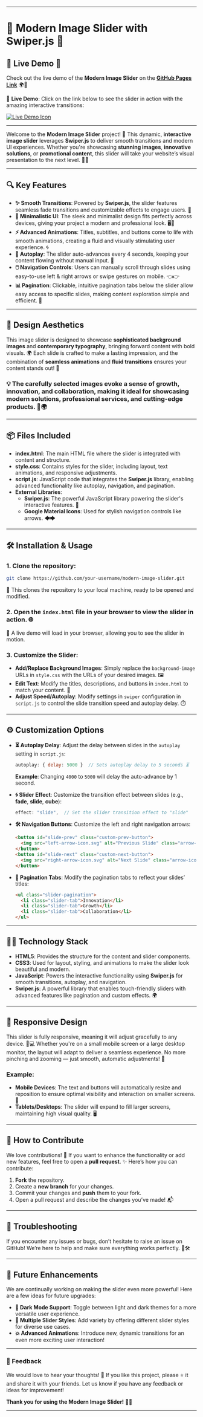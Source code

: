 

---

# **🚀 Modern Image Slider with Swiper.js** 🌟

## **🎥 Live Demo** 🔗

Check out the live demo of the **Modern Image Slider** on the [**GitHub Pages Link**](https://your-github-pages-link) 🌍🚀

🔗 **Live Demo**: Click on the link below to see the slider in action with the amazing interactive transitions:

[![Live Demo Icon](https://img.icons8.com/ios-filled/50/000000/monitor.png)](https://your-github-pages-link)

---

Welcome to the **Modern Image Slider** project! 🎨 This dynamic, **interactive image slider** leverages **Swiper.js** to deliver smooth transitions and modern UI experiences. Whether you're showcasing **stunning images**, **innovative solutions**, or **promotional content**, this slider will take your website’s visual presentation to the next level. 🌈💡

---

## **🔍 Key Features**

- **✨ Smooth Transitions**: Powered by **Swiper.js**, the slider features seamless fade transitions and customizable effects to engage users. 🚀
- **💎 Minimalistic UI**: The sleek and minimalist design fits perfectly across devices, giving your project a modern and professional look. 🖥️📱
- **⚡ Advanced Animations**: Titles, subtitles, and buttons come to life with smooth animations, creating a fluid and visually stimulating user experience. 🌀
- **🔄 Autoplay**: The slider auto-advances every 4 seconds, keeping your content flowing without manual input. 🔁
- **🖱️ Navigation Controls**: Users can manually scroll through slides using easy-to-use left & right arrows or swipe gestures on mobile. 👈👉
- **📊 Pagination**: Clickable, intuitive pagination tabs below the slider allow easy access to specific slides, making content exploration simple and efficient. 🔢

---

## **🎨 Design Aesthetics**

This image slider is designed to showcase **sophisticated background images** and **contemporary typography**, bringing forward content with bold visuals. 🌍 Each slide is crafted to make a lasting impression, and the combination of **seamless animations** and **fluid transitions** ensures your content stands out! 🎯

### **💡 The carefully selected images evoke a sense of growth, innovation, and collaboration, making it ideal for showcasing modern solutions, professional services, and cutting-edge products.** 🌱🌍

---

## **📦 Files Included**

- **index.html**: The main HTML file where the slider is integrated with content and structure.
- **style.css**: Contains styles for the slider, including layout, text animations, and responsive adjustments.
- **script.js**: JavaScript code that integrates the **Swiper.js** library, enabling advanced functionality like autoplay, navigation, and pagination.
- **External Libraries**:
  - **Swiper.js**: The powerful JavaScript library powering the slider's interactive features. 🔧
  - **Google Material Icons**: Used for stylish navigation controls like arrows. 🡄🡆

---

## **🛠️ Installation & Usage**

### 1. Clone the repository:
```bash
git clone https://github.com/your-username/modern-image-slider.git
```
🔄 This clones the repository to your local machine, ready to be opened and modified.

### 2. Open the `index.html` file in your browser to view the slider in action. 🌐
🎥 A live demo will load in your browser, allowing you to see the slider in motion.

### 3. Customize the Slider:
- **Add/Replace Background Images**: Simply replace the `background-image` URLs in `style.css` with the URLs of your desired images. 🖼️
- **Edit Text**: Modify the titles, descriptions, and buttons in `index.html` to match your content. 📝
- **Adjust Speed/Autoplay**: Modify settings in `swiper` configuration in `script.js` to control the slide transition speed and autoplay delay. ⏱️

---

## **⚙️ Customization Options**

- **⏳ Autoplay Delay**: Adjust the delay between slides in the `autoplay` setting in `script.js`:
  ```javascript
  autoplay: { delay: 5000 }  // Sets autoplay delay to 5 seconds ⏳
  ```
  **Example**: Changing `4000` to `5000` will delay the auto-advance by 1 second.

- **🌀 Slider Effect**: Customize the transition effect between slides (e.g., **fade**, **slide**, **cube**):
  ```javascript
  effect: "slide",  // Set the slider transition effect to "slide"
  ```

- **🛠️ Navigation Buttons**: Customize the left and right navigation arrows:
  ```html
  <button id="slide-prev" class="custom-prev-button">
    <img src="left-arrow-icon.svg" alt="Previous Slide" class="arrow-icon"/>
  </button>
  <button id="slide-next" class="custom-next-button">
    <img src="right-arrow-icon.svg" alt="Next Slide" class="arrow-icon"/>
  </button>
  ```

- **📍 Pagination Tabs**: Modify the pagination tabs to reflect your slides’ titles:
  ```html
  <ul class="slider-pagination">
    <li class="slider-tab">Innovation</li>
    <li class="slider-tab">Growth</li>
    <li class="slider-tab">Collaboration</li>
  </ul>
  ```

---

## **🧑‍💻 Technology Stack**

- **HTML5**: Provides the structure for the content and slider components.
- **CSS3**: Used for layout, styling, and animations to make the slider look beautiful and modern.
- **JavaScript**: Powers the interactive functionality using **Swiper.js** for smooth transitions, autoplay, and navigation.
- **Swiper.js**: A powerful library that enables touch-friendly sliders with advanced features like pagination and custom effects. 🌍

---

## **📱 Responsive Design**

This slider is fully responsive, meaning it will adjust gracefully to any device. 📱💻 Whether you're on a small mobile screen or a large desktop monitor, the layout will adapt to deliver a seamless experience. No more pinching and zooming — just smooth, automatic adjustments! 📐

### Example:
- **Mobile Devices**: The text and buttons will automatically resize and reposition to ensure optimal visibility and interaction on smaller screens. 📲
- **Tablets/Desktops**: The slider will expand to fill larger screens, maintaining high visual quality. 🖥️

---

## **💬 How to Contribute**

We love contributions! 💙 If you want to enhance the functionality or add new features, feel free to open a **pull request**. ✨ Here’s how you can contribute:
1. **Fork** the repository.
2. Create a **new branch** for your changes.
3. Commit your changes and **push** them to your fork.
4. Open a pull request and describe the changes you’ve made! 📬

---

## **🔧 Troubleshooting**

If you encounter any issues or bugs, don’t hesitate to raise an issue on GitHub! We’re here to help and make sure everything works perfectly. 🔧🛠️

---

## **🚀 Future Enhancements**

We are continually working on making the slider even more powerful! Here are a few ideas for future upgrades:
- **🌙 Dark Mode Support**: Toggle between light and dark themes for a more versatile user experience.
- **🔁 Multiple Slider Styles**: Add variety by offering different slider styles for diverse use cases.
- **💥 Advanced Animations**: Introduce new, dynamic transitions for an even more exciting user interaction!

---

### **💬 Feedback**

We would love to hear your thoughts! 💬 If you like this project, please ⭐️ it and share it with your friends. Let us know if you have any feedback or ideas for improvement! 

**Thank you for using the Modern Image Slider!** 🙏✨

---
